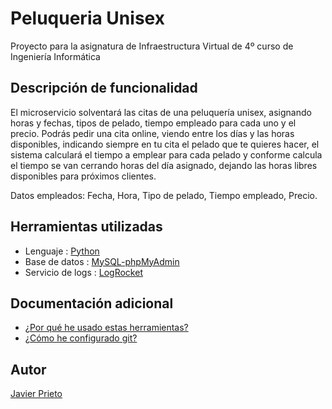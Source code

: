 # Peluqueria Unisex
Proyecto para la asignatura de Infraestructura Virtual de 4º curso de Ingeniería Informática

## Descripción de funcionalidad

El microservicio solventará las citas de una peluquería unisex, asignando horas y fechas, tipos de pelado, tiempo empleado para cada uno y el precio.
Podrás pedir una cita online, viendo entre los días y las horas disponibles, indicando siempre en tu cita el pelado que te quieres hacer, el sistema calculará el tiempo a emplear para cada pelado y conforme calcula el tiempo se van cerrando horas del día asignado, dejando las horas libres disponibles para próximos clientes.

Datos empleados:
Fecha, Hora, Tipo de pelado, Tiempo empleado, Precio.

## Herramientas utilizadas

- Lenguaje : [Python](https://www.python.org)
- Base de datos : [MySQL-phpMyAdmin](https://www.phpmyadmin.net/)
- Servicio de logs : [LogRocket](https://logrocket.com/)

## Documentación adicional 

- [¿Por qué he usado estas herramientas?](./docs/herramientas.md)
- [¿Cómo he configurado git?](./docs/configuracion.md)

## Autor

[Javier Prieto](https://github.com/JaviPrieto) 
